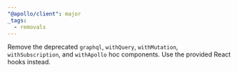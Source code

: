 ```yaml
---
"@apollo/client": major
_tags:
  - removals
---
```


Remove the deprecated `graphql`, `withQuery`, `withMutation`, `withSubscription`, and `withApollo` hoc components. Use the provided React hooks instead.

